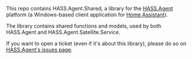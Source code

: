 This repo contains HASS.Agent.Shared, a library for the [HASS.Agent](https://github.com/LAB02-Research/HASS.Agent) platform (a Windows-based client application for [Home Assistant](https://www.home-assistant.io)).

The library contains shared functions and models, used by both HASS.Agent and HASS.Agent.Satellite.Service.

If you want to open a ticket (even if it's about this library), please do so on [HASS.Agent's issues page](https://github.com/LAB02-Research/HASS.Agent/issues).
